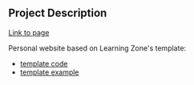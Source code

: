 ## Project Description

[Link to page](https://chengolivia.github.io/)

Personal website based on Learning Zone's template:

* [template code](https://github.com/learning-zone/website-templates/tree/master/my-portfolio-two)
* [template example](https://learning-zone.github.io/website-templates/my-portfolio-two/)


